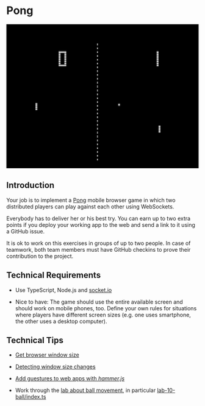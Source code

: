 # Pong

![Pong](Pong.png)

## Introduction

Your job is to implement a [Pong](https://de.wikipedia.org/wiki/Pong) mobile browser game in which two distributed players can play against each other using WebSockets.

Everybody has to deliver her or his best try. You can earn up to two extra points if you deploy your working app to the web and send a link to it using a GitHub issue.

It is ok to work on this exercises in groups of up to two people. In case of teamwork, both team members must have GitHub checkins to prove their contribution to the project.

## Technical Requirements

* Use TypeScript, Node.js and [socket.io](https://socket.io/)

* Nice to have: The game should use the entire available screen and should work on mobile phones, too. Define your own rules for situations where players have different screen sizes (e.g. one uses smartphone, the other uses a desktop computer).

## Technical Tips

* [Get browser window size](https://developer.mozilla.org/en-US/docs/Web/API/Window/innerHeight)

* [Detecting window size changes](https://developer.mozilla.org/en-US/docs/Web/Events/resize)

* [Add guestures to web apps with *hammer.js*](https://hammerjs.github.io/)

* Work through the [lab about ball movement](lab-10-ball), in particular [lab-10-ball/index.ts](lab-10-ball/index.ts)
